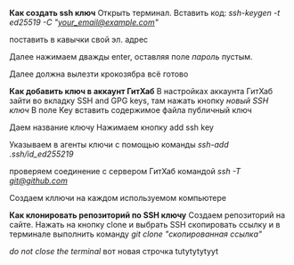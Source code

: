 **Как создать ssh ключ**
Открыть терминал. Вставить код:
*ssh-keygen -t ed25519 -C "your_email@example.com"*

поставить в кавычки свой эл. адрес

Далее нажимаем дважды enter, оставляя поле *пароль* пустым.

Далее должна вылезти крокозябра
всё готово

**Как добавить ключ в аккаунт ГитХаб**
В настройках аккаунта ГитХаб зайти во вкладку SSH and GPG keys, там нажать кнопку *новый SSH  ключ*
В поле Key вставить содержимое файла публичный ключ

Даем название ключу
Нажимаем кнопку add ssh key 

Указываем в агенты ключи с помощью команды
*ssh-add .ssh/id_ed255219*

проверяем соединение с сервером ГитХаб командой
*ssh -T git@github.com*

Создаем кллючи на каждом используемом компьютере

**Как клонировать репозиторий по SSH ключу**
Создаем репозиторий на сайте.
Нажать на кнопку clone и выбрать SSH 
скопировать ссылку и в терминале выполнить команду
*git clone "скопированная ссылка"*

*do not close the terminal*
вот новая строчка
tutytytytyyt

